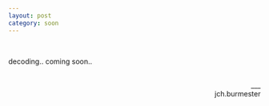 ```yaml
---
layout: post
category: soon
---
```


<br />

decoding.. coming soon..

<br />
<div align="right">___
<div align="right">jch.burmester</div>